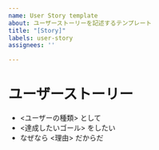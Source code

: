 ```yaml
---
name: User Story template
about: ユーザーストーリーを記述するテンプレート
title: "[Story]"
labels: user-story
assignees: ''

---
```


# ユーザーストーリー

- <ユーザーの種類> として
- <達成したいゴール> をしたい
- なぜなら <理由> だからだ
